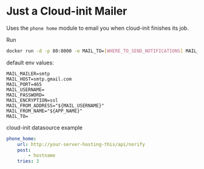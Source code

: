 # Just a Cloud-init Mailer

Uses the `phone home` module to email you when cloud-init finishes its job.

Run

```bash
docker run -d -p 80:8000 -e MAIL_TO=[WHERE_TO_SEND_NOTIFICATIONS] MAIL_USERNAME=[YOUR_SMTP_LOGIN] -e MAIL_PASSWORD=[YOUR_SMTP_PASSWORD] knobik/cloud-init-mailer:latest
```

default env values:

```dotenv
MAIL_MAILER=smtp
MAIL_HOST=smtp.gmail.com
MAIL_PORT=465
MAIL_USERNAME=
MAIL_PASSWORD=
MAIL_ENCRYPTION=ssl
MAIL_FROM_ADDRESS="${MAIL_USERNAME}"
MAIL_FROM_NAME="${APP_NAME}"
MAIL_TO=
```

cloud-init datasource example

```yaml
phone_home:
    url: http://your-server-hosting-this/api/norify
    post:
        - hostname
    tries: 3
```
